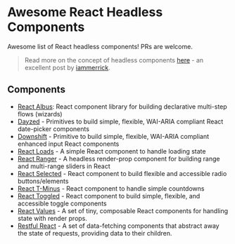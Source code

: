 # Awesome React Headless Components

Awesome list of React headless components! PRs are welcome.

> Read more on the concept of headless components [here](https://medium.com/merrickchristensen/headless-user-interface-components-565b0c0f2e18) - an excellent post by [iammerrick](https://github.com/iammerrick).

## Components

- [React Albus](https://github.com/americanexpress/react-albus): React component library for building declarative multi-step flows (wizards)
- [Dayzed](https://github.com/deseretdigital/dayzed) - Primitives to build simple, flexible, WAI-ARIA compliant React date-picker components
- [Downshift](https://github.com/paypal/downshift) - Primitive to build simple, flexible, WAI-ARIA compliant enhanced input React components
- [React Loads](https://github.com/jxom/react-loads) - A simple React component to handle loading state
- [React Ranger](https://github.com/react-tools/react-ranger) - A headless render-prop component for building range and multi-range sliders in React
- [React Selected](https://github.com/jxom/react-selected) - React component to build flexible and accessible radio buttons/elements
- [React T-Minus](https://github.com/jxom/react-t-minus) - React component to handle simple countdowns
- [React Toggled](https://github.com/kentcdodds/react-toggled) - React component to build simple, flexible, and accessible toggle components
- [React Values](https://github.com/ianstormtaylor/react-values) - A set of tiny, composable React components for handling state with render props.
- [Restful React](https://github.com/contiamo/restful-react) - A set of data-fetching components that abstract away the state of requests, providing data to their children.
